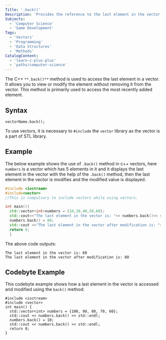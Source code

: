 ```yaml
---
Title: '.back()'
Description: 'Provides the reference to the last element in the vector.'
Subjects:
  - 'Computer Science'
  - 'Game Development'
Tags:
  - 'Vectors'
  - 'Programming'
  - 'Data Structures'
  - 'Methods'
CatalogContent:
  - 'learn-c-plus-plus'
  - 'paths/computer-science'
---
```


The C++ `**.back()**` method is used to access the last element in a vector. It allows you to view or modify the element without removing it from the vector. This method is primarily used to access the most recently added element.

## Syntax

```pseudo
vectorName.back();
```
To use vectors, it is necessary to `#include` the `vector` library as the vector is a part of STL library.

## Example
The below example shows the use of `.back()` method in c++ vectors, here `numbers` is a vector which has 5 elements in it and it displays the last element in the vector with the help of the `.back()` method, then the last element in the vector is modifies and the modified value is displayed. 

```cpp
#include <iostream>
#include<vector> 
//This is compulsory to include vectors while using vectors.

int main(){
  std::vector<int>numbers = {10,20,40,50,60};
  std::cout<<"The last element in the vector is: "<< numbers.back()<< std::endl;
  numbers.back() = 80;
  std::cout <<"The last element in the vector after modification is: "<<numbers.back() <<std::endl;
  return 0;
  }
```
The above code outputs:
```shell
The last element in the vector is: 60
The last element in the vector after modification is: 80
```

## Codebyte Example

This codebyte example shows how a last element in the vector is accessed and modified using the `back()` method:

```codebyte/cpp
#include <iostream>
#include <vector>
int main() {
  std::vector<int> numbers = {100, 90, 80, 70, 60};
  std::cout << numbers.back() << std::endl; 
  numbers.back() = 10;
  std::cout << numbers.back() << std::endl; 
  return 0;
}
```

